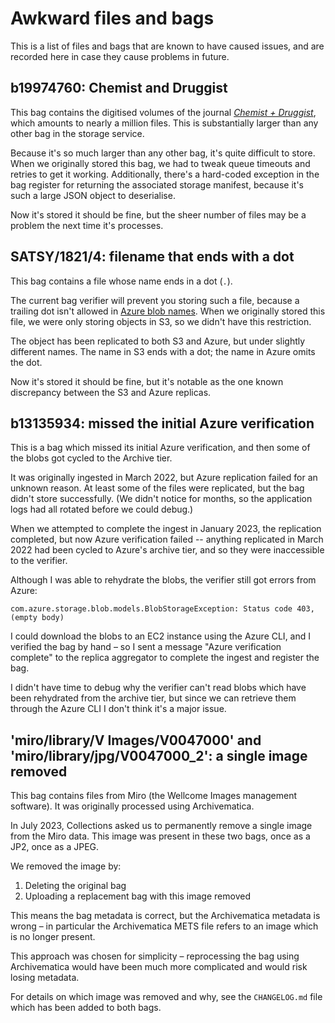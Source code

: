 # Awkward files and bags

This is a list of files and bags that are known to have caused issues, and are recorded here in case they cause problems in future.

## b19974760: Chemist and Druggist

This bag contains the digitised volumes of the journal [*Chemist + Druggist*][c_and_d], which amounts to nearly a million files.
This is substantially larger than any other bag in the storage service.

Because it's so much larger than any other bag, it's quite difficult to store.
When we originally stored this bag, we had to tweak queue timeouts and retries to get it working.
Additionally, there's a hard-coded exception in the bag register for returning the associated storage manifest, because it's such a large JSON object to deserialise.

Now it's stored it should be fine, but the sheer number of files may be a problem the next time it's processes.

[c_and_d]: https://en.wikipedia.org/wiki/Chemist_%2B_Druggist

## SATSY/1821/4: filename that ends with a dot

This bag contains a file whose name ends in a dot (`.`).

The current bag verifier will prevent you storing such a file, because a trailing dot isn't allowed in [Azure blob names][blobs].
When we originally stored this file, we were only storing objects in S3, so we didn't have this restriction.

The object has been replicated to both S3 and Azure, but under slightly different names.
The name in S3 ends with a dot; the name in Azure omits the dot.

Now it's stored it should be fine, but it's notable as the one known discrepancy between the S3 and Azure replicas.

[blobs]: https://docs.microsoft.com/en-us/rest/api/storageservices/naming-and-referencing-containers--blobs--and-metadata#blob-names

## b13135934: missed the initial Azure verification

This is a bag which missed its initial Azure verification, and then some of the blobs got cycled to the Archive tier.

It was originally ingested in March 2022, but Azure replication failed for an unknown reason.
At least some of the files were replicated, but the bag didn't store successfully.
(We didn't notice for months, so the application logs had all rotated before we could debug.)

When we attempted to complete the ingest in January 2023, the replication completed, but now Azure verification failed -- anything replicated in March 2022 had been cycled to Azure's archive tier, and so they were inaccessible to the verifier.

Although I was able to rehydrate the blobs, the verifier still got errors from Azure:

```
com.azure.storage.blob.models.BlobStorageException: Status code 403, (empty body)
```

I could download the blobs to an EC2 instance using the Azure CLI, and I verified the bag by hand – so I sent a message "Azure verification complete" to the replica aggregator to complete the ingest and register the bag.

I didn't have time to debug why the verifier can't read blobs which have been rehydrated from the archive tier, but since we can retrieve them through the Azure CLI I don't think it's a major issue.

## 'miro/library/V Images/V0047000' and 'miro/library/jpg/V0047000_2': a single image removed

This bag contains files from Miro (the Wellcome Images management software).
It was originally processed using Archivematica.

In July 2023, Collections asked us to permanently remove a single image from the Miro data.
This image was present in these two bags, once as a JP2, once as a JPEG.

We removed the image by:

1.  Deleting the original bag
2.  Uploading a replacement bag with this image removed

This means the bag metadata is correct, but the Archivematica metadata is wrong – in particular the Archivematica METS file refers to an image which is no longer present.

This approach was chosen for simplicity – reprocessing the bag using Archivematica would have been much more complicated and would risk losing metadata.

For details on which image was removed and why, see the `CHANGELOG.md` file which has been added to both bags.
